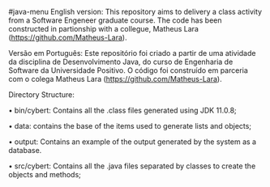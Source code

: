 #java-menu
English version:
This repository aims to delivery a class activity from a Software Engeneer graduate course.
The code has been constructed in partionship with a collegue, Matheus Lara (https://github.com/Matheus-Lara).

Versão em Português:
Este repositório foi criado a partir de uma atividade da disciplina de Desenvolvimento Java, do curso de Engenharia de Software da Universidade Positivo.
O código foi construído em parceria com o colega Matheus Lara (https://github.com/Matheus-Lara).

Directory Structure:

• bin/cybert: Contains all the .class files generated using JDK 11.0.8;

• data: contains the base of the items used to generate lists and objects;

• output: Contains an example of the output generated by the system as a database.

• src/cybert: Contains all the .java files separated by classes to create the objects and methods;
